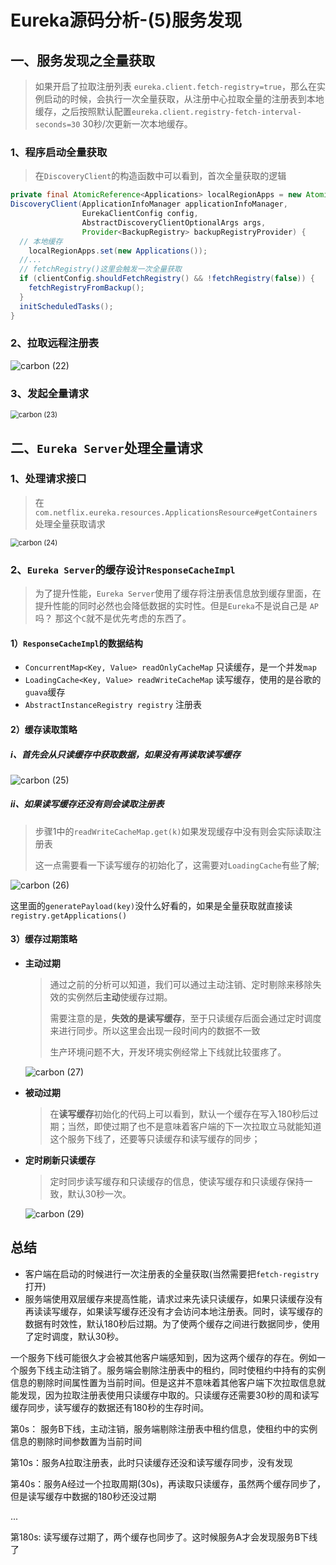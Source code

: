 # Eureka源码分析-(5)服务发现

## 一、服务发现之全量获取

> 如果开启了拉取注册列表 `eureka.client.fetch-registry=true`，那么在实例启动的时候，会执行一次全量获取，从注册中心拉取全量的注册表到本地缓存，之后按照默认配置`eureka.client.registry-fetch-interval-seconds=30` 30秒/次更新一次本地缓存。

### 1、程序启动全量获取

> 在`DiscoveryClient`的构造函数中可以看到，首次全量获取的逻辑

```java
private final AtomicReference<Applications> localRegionApps = new AtomicReference<Applications>();
DiscoveryClient(ApplicationInfoManager applicationInfoManager, 
                EurekaClientConfig config, 
                AbstractDiscoveryClientOptionalArgs args,
                Provider<BackupRegistry> backupRegistryProvider) {
  // 本地缓存
 	localRegionApps.set(new Applications());
  //...
  // fetchRegistry()这里会触发一次全量获取
  if (clientConfig.shouldFetchRegistry() && !fetchRegistry(false)) {
    fetchRegistryFromBackup();
  }
  initScheduledTasks();
}
```

### 2、拉取远程注册表

![carbon (22)](http://qiniu.seefly.top/carbon%20(22).png)

### 3、发起全量请求

<img src="http://qiniu.seefly.top/carbon%20(23).png" alt="carbon (23)" style="zoom:80%;" />

## 二、`Eureka Server`处理全量请求

### 1、处理请求接口

> 在`com.netflix.eureka.resources.ApplicationsResource#getContainers`处理全量获取请求

<img src="http://qiniu.seefly.top/carbon%20(24).png" alt="carbon (24)" style="zoom:80%;" />

### 2、`Eureka Server`的缓存设计`ResponseCacheImpl` 

> 为了提升性能，`Eureka Server`使用了缓存将注册表信息放到缓存里面，在提升性能的同时必然也会降低数据的实时性。但是`Eureka`不是说自己是 `AP`吗？ 那这个`C`就不是优先考虑的东西了。

#### 1）`ResponseCacheImpl`的数据结构

- `ConcurrentMap<Key, Value> readOnlyCacheMap` 只读缓存，是一个并发`map`
- `LoadingCache<Key, Value> readWriteCacheMap` 读写缓存，使用的是谷歌的`guava`缓存
- `AbstractInstanceRegistry registry` 注册表

#### 2）**缓存读取策略**

##### i、首先会从只读缓存中获取数据，如果没有再读取读写缓存

<img src="http://qiniu.seefly.top/carbon%20(25).png" alt="carbon (25)"  />

##### ii、如果读写缓存还没有则会读取注册表

> 步骤1中的`readWriteCacheMap.get(k)`如果发现缓存中没有则会实际读取注册表
>
> 这一点需要看一下读写缓存的初始化了，这需要对`LoadingCache`有些了解;

![carbon (26)](http://qiniu.seefly.top/carbon%20(26).png)

这里面的`generatePayload(key)`没什么好看的，如果是全量获取就直接读`registry.getApplications()`

#### 3）**缓存过期策略**

- **主动过期**

  > 通过之前的分析可以知道，我们可以通过主动注销、定时剔除来移除失效的实例然后**主动**使缓存过期。
  >
  > 需要注意的是，**失效的是读写缓存**，至于只读缓存后面会通过定时调度来进行同步。所以这里会出现一段时间内的数据不一致
  >
  > 生产环境问题不大，开发环境实例经常上下线就比较蛋疼了。

  ![carbon (27)](http://qiniu.seefly.top/carbon%20(27).png)

- **被动过期**

  > 在**读写缓存**初始化的代码上可以看到，默认一个缓存在写入180秒后过期；当然，即使过期了也不是意味着客户端的下一次拉取立马就能知道这个服务下线了，还要等只读缓存和读写缓存的同步；

- **定时刷新只读缓存**

  > 定时同步读写缓存和只读缓存的信息，使读写缓存和只读缓存保持一致，默认30秒一次。

  ![carbon (29)](http://qiniu.seefly.top/carbon%20(29).png)

## 总结

- 客户端在启动的时候进行一次注册表的全量获取(当然需要把`fetch-registry`打开)
- 服务端使用双层缓存来提高性能，请求过来先读只读缓存，如果只读缓存没有再读读写缓存，如果读写缓存还没有才会访问本地注册表。同时，读写缓存的数据有时效性，默认180秒后过期。为了使两个缓存之间进行数据同步，使用了定时调度，默认30秒。

一个服务下线可能很久才会被其他客户端感知到，因为这两个缓存的存在。例如一个服务下线主动注销了。服务端会剔除注册表中的租约，同时使租约中持有的实例信息的剔除时间属性置为当前时间。但是这并不意味着其他客户端下次拉取信息就能发现，因为拉取注册表使用只读缓存中取的。只读缓存还需要30秒的周和读写缓存同步，读写缓存的数据还有180秒的生存时间。



第0s： 服务B下线，主动注销，服务端剔除注册表中租约信息，使租约中的实例信息的剔除时间参数置为当前时间

第10s：服务A拉取注册表，此时只读缓存还没和读写缓存同步，没有发现

第40s：服务A经过一个拉取周期(30s)，再读取只读缓存，虽然两个缓存同步了，但是读写缓存中数据的180秒还没过期

...

第180s: 读写缓存过期了，两个缓存也同步了。这时候服务A才会发现服务B下线了